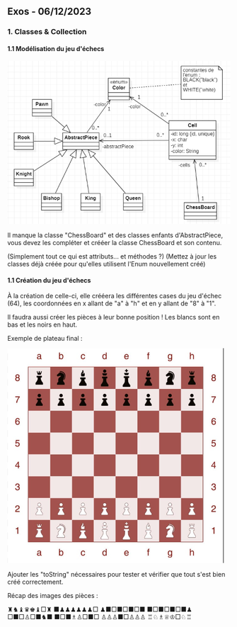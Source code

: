 ## Exos - 06/12/2023


### 1. Classes & Collection

 
#### 1.1 Modélisation du jeu d'échecs


![img_1.png](img_1.png)


Il manque la classe "ChessBoard" et des classes enfants d'AbstractPiece, vous devez les compléter et crééer la classe ChessBoard et son contenu.

(Simplement tout ce qui est attributs... et méthodes ?)
(Mettez à jour les classes déjà créée pour qu'elles utilisent l'Enum nouvellement créé)


#### 1.1 Création du jeu d'échecs


À la création de celle-ci, elle crééera les différentes cases du jeu d'échec (64), les coordonnées en x allant de "a" à "h" et en y allant de "8" à "1".

Il faudra aussi créer les pièces à leur bonne position ! Les blancs sont en bas et les noirs en haut.

Exemple de plateau final :

![img.png](img.png)

Ajouter les "toString" nécessaires pour tester et vérifier que tout s'est bien créé correctement.

Récap des images des pièces :

♜♞♝♛♚♝□♜
■♟♟♟♟♟♟□
♟■□■□■□■
■□■□■□■♟
□■□♙□■♞■
■□■♗♙□■□
♙♙♙■□♙♙♙
♖♘♗♕♔□♘♖




